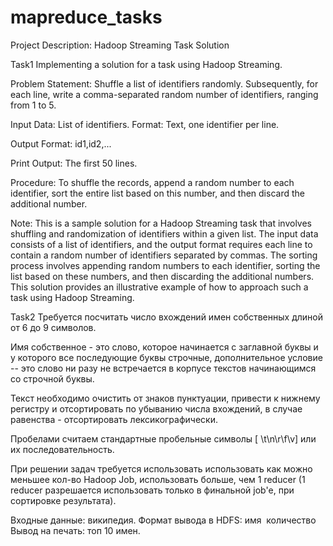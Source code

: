 # mapreduce_tasks
Project Description: Hadoop Streaming Task Solution

Task1
Implementing a solution for a task using Hadoop Streaming.

Problem Statement:
Shuffle a list of identifiers randomly. Subsequently, for each line, write a comma-separated random number of identifiers, ranging from 1 to 5.

Input Data:
List of identifiers.
Format: Text, one identifier per line.

Output Format:
id1,id2,...

Print Output:
The first 50 lines.

Procedure:
To shuffle the records, append a random number to each identifier, sort the entire list based on this number, and then discard the additional number.

Note: This is a sample solution for a Hadoop Streaming task that involves shuffling and randomization of identifiers within a given list. The input data consists of a list of identifiers, and the output format requires each line to contain a random number of identifiers separated by commas. The sorting process involves appending random numbers to each identifier, sorting the list based on these numbers, and then discarding the additional numbers. This solution provides an illustrative example of how to approach such a task using Hadoop Streaming.

Task2
Требуется посчитать число вхождений имен собственных длиной от 6 до 9 символов.  

Имя собственное - это слово, которое начинается с заглавной буквы и у которого все последующие буквы строчные, дополнительное условие -- это слово ни разу не встречается в корпусе текстов начинающимся со строчной буквы.

Текст необходимо очистить от знаков пунктуации, привести к нижнему регистру и отсортировать по убыванию числа вхождений, в случае равенства - отсортировать лексикографически.

Пробелами считаем стандартные пробельные символы [ \t\n\r\f\v] или их последовательность.

При решении задач требуется использовать использовать как можно меньшее кол-во Hadoop Job, использовать больше, чем 1 reducer (1 reducer разрешается использовать только в финальной job'е, при сортировке результата).

Входные данные: википедия.
Формат вывода в HDFS: имя  количество
Вывод на печать: топ 10 имен.
